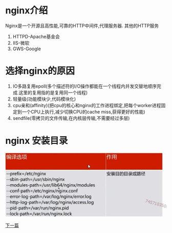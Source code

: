 # nginx介绍
Nginx是一个开源且高性能,可靠的HTTP中间件,代理服务器.
其他的HTTP服务
1. HTTPD-Apache基金会
2. IIS-微软
3. GWS-Google
# 选择nginx的原因
1. IO多路复用epoll(多个描述符的I/O操作都能在一个线程内并发交替地顺序完成.这里的复用指的是复用同一个线程)
2. 轻量级(功能模块少,代码模块化)
3. cpu亲和(affinity)(把cpu的核心和nginx的工作进程绑定,把每个worker进程固定到一个CPU上执行,减少切换CPU的cache miss,获得更好的性能)
4. sendfile(零拷贝的文件传输,在内核层传输,不需要经过多层)

# nginx 安装目录
![输入图片说明](../image/nginx_dir.jpg "在这里输入图片标题")

[下一篇](02.md)